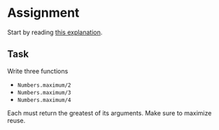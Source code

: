 # Assignment

Start by reading [this explanation](/docs/compiler-checks.md).

## Task

Write three functions

* `Numbers.maximum/2`
* `Numbers.maximum/3`
* `Numbers.maximum/4`

Each must return the greatest of its arguments.
Make sure to maximize reuse.

